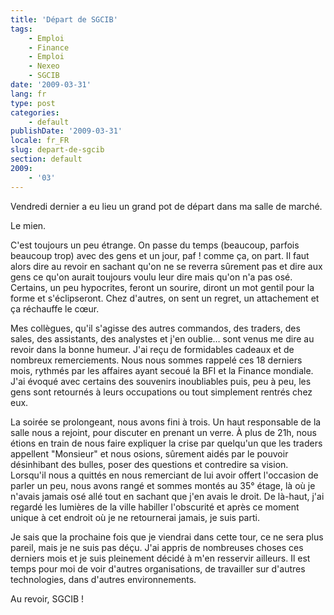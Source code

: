 ```yaml
---
title: 'Départ de SGCIB'
tags:
    - Emploi
    - Finance
    - Emploi
    - Nexeo
    - SGCIB
date: '2009-03-31'
lang: fr
type: post
categories:
    - default
publishDate: '2009-03-31'
locale: fr_FR
slug: depart-de-sgcib
section: default
2009:
    - '03'
---
```


Vendredi dernier a eu lieu un grand pot de départ dans ma salle de marché.

Le mien.

C'est toujours un peu étrange. On passe du temps (beaucoup, parfois beaucoup trop) avec des gens et un jour, paf ! comme ça, on part. Il faut alors dire au revoir en sachant qu'on ne se reverra sûrement pas et dire aux gens ce qu'on aurait toujours voulu leur dire mais qu'on n'a pas osé. Certains, un peu hypocrites, feront un sourire, diront un mot gentil pour la forme et s'éclipseront. Chez d'autres, on sent un regret, un attachement et ça réchauffe le cœur.

Mes collègues, qu'il s'agisse des autres commandos, des traders, des sales, des assistants, des analystes et j'en oublie… sont venus me dire au revoir dans la bonne humeur. J'ai reçu de formidables cadeaux et de nombreux remerciements. Nous nous sommes rappelé ces 18 derniers mois, rythmés par les affaires ayant secoué la BFI et la Finance mondiale. J'ai évoqué avec certains des souvenirs inoubliables puis, peu à peu, les gens sont retournés à leurs occupations ou tout simplement rentrés chez eux.

La soirée se prolongeant, nous avons fini à trois. Un haut responsable de la salle nous a rejoint, pour discuter en prenant un verre. À plus de 21h, nous étions en train de nous faire expliquer la crise par quelqu'un que les traders appellent "Monsieur" et nous osions, sûrement aidés par le pouvoir désinhibant des bulles, poser des questions et contredire sa vision. Lorsqu'il nous a quittés en nous remerciant de lui avoir offert l'occasion de parler un peu, nous avons rangé et sommes montés au 35° étage, là où je n'avais jamais osé allé tout en sachant que j'en avais le droit. De là-haut, j'ai regardé les lumières de la ville habiller l'obscurité et après ce moment unique à cet endroit où je ne retournerai jamais, je suis parti.

Je sais que la prochaine fois que je viendrai dans cette tour, ce ne sera plus pareil, mais je ne suis pas déçu. J'ai appris de nombreuses choses ces derniers mois et je suis pleinement décidé à m'en resservir ailleurs. Il est temps pour moi de voir d'autres organisations, de travailler sur d'autres technologies, dans d'autres environnements.

Au revoir, SGCIB&nbsp;!
